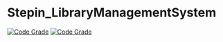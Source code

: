 # Stepin_LibraryManagementSystem

[![Code Grade](https://www.code-inspector.com/project/27453/score/svg)](https://www.code-inspector.com)
[![Code Grade](https://www.code-inspector.com/project/27453/status/svg)](https://www.code-inspector.com)

